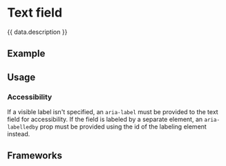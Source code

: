 <script setup>
  import Vue from './vue.md';
  import React from './react.md';
  import Elements from './elements.md';
  import Android from './android.md';
  import iOS from './ios.md';
  import data from './data.json';
  import { mapFrameworkStatuses } from '../utils.js';
</script>

# Text field

{{ data.description }}

<components-status v-bind="mapFrameworkStatuses(data.frameworks)" />

## Example
<ThemeSwitcher />
<textfield-example />

## Usage

<component-design-guidelines name="Warp - Components / Input" link="https://www.figma.com/file/nkiRpuVu6XRfvY96BA80H8/Components-overview?type=design&node-id=162-3118&mode=design&t=BeQTJcCWRTnsK9fC-0" />

### Accessibility

If a visible label isn't specified, an `aria-label` must be provided to the text field for accessibility.
If the field is labeled by a separate element, an `aria-labelledby` prop must be provided using the id of the labeling element instead.

<component-questions />

## Frameworks

<tabs-content>
  <template #react>
    <react />
  </template>
  <template #vue>
    <vue />
  </template>
  <template #elements>
    <elements />
  </template>
  <template #android>
    <android />
  </template>
    <template #iOS>
    <iOS />
  </template>
</tabs-content>